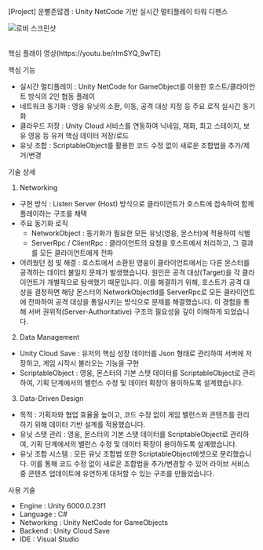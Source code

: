 [Project] 운빨존많겜 : Unity NetCode 기반 실시간 멀티플레이 타워 디펜스

![로비 스크린샷]([https://github.com/user-attachments/assets/4f409d3f-eb78-418f-80ac-103512c743dd](https://github.com/user-attachments/assets/0e5dadbe-80e5-4825-a028-44fe32d29c29))

<br>
핵심 플레이 영상(https://youtu.be/rImSYQ_9wTE)
<br>

핵심 기능
- 실시간 멀티플레이 : Unity NetCode for GameObject를 이용한 호스트/클라이언트 방식의 2인 협동 플레이
- 네트워크 동기화 : 영웅 유닛의 소환, 이동, 공격 대상 지정 등 주요 로직 실시간 동기화
- 클라우드 저장 : Unity Cloud 서비스를 연동하여 닉네임, 재화, 최고 스테이지, 보유 영웅 등 유저 핵심 데이터 저장/로드
- 유닛 조합 : ScriptableObject를 활용한 코드 수정 없이 새로운 조합법을 추가/제거/변경

기술 상세
1. Networking
  - 구현 방식 : Listen Server (Host) 방식으로 클라이언트가 호스트에 접속하여 함께 플레이하는 구조를 채택
  - 주요 동기화 로직
    - NetworkObject : 동기화가 필요한 모든 유닛(영웅, 몬스터)에 적용하여 식별
    - ServerRpc / ClientRpc : 클라이언트의 요청을 호스트에서 처리하고, 그 결과를 모든 클라이언트에게 전파
  - 어려웠던 점 및 해결 : 호스트에서 소환된 영웅이 클라이언트에서는 다른 몬스터를 공격하는 데이터 불일치 문제가 발생했습니다.
                        원인은 공격 대상(Target)을 각 클라이언트가 개별적으로 탐색했기 때문입니다. 이를 해결하기 위해,
                        호스트가 공격 대상을 결정하면 해당 몬스터의 NetworkObjectId를 ServerRpc로 모든 클라이언트에 전파하여 공격 대상을 통일시키는 방식으로 문제를 해결했습니다.
                        이 경험을 통해 서버 권위적(Server-Authoritative) 구조의 필요성을 깊이 이해하게 되었습니다.

2. Data Management
  - Unity Cloud Save : 유저의 핵심 성장 데이터를 Json 형태로 관리하여 서버에 저장하고, 게임 시작시 불러오는 기능을 구현
  - ScriptableObject : 영웅, 몬스터의 기본 스탯 데이터를 ScriptableObject로 관리하여, 기획 단계에서의 밸런스 수정 및 데이터 확장이 용이하도록 설계했습니다.

3. Data-Driven Design
  - 목적 : 기획자와 협업 효율울 높이고, 코드 수정 없이 게임 밸런스와 콘텐츠를 관리하기 위해 데이터 기반 설계를 적용했습니다.
  - 유닛 스탯 관리 : 영웅, 몬스터의 기본 스탯 데이터를 ScriptableObject로 관리하여, 기획 단계에서의 밸런스 수정 및 데이터 확장이 용이하도록 설계했습니다.
  - 유닛 조합 시스템 : 모든 유닛 조합법 또한  ScriptableObject에셋으로 분리했습니다. 이를 통해 코드 수정 없이 새로운 조합법을 추가/변경할 수 있어 라이브 서비스 중 콘텐츠 업데이트에 유연하게 대처할 수 있는 구조를 만들었습니다.

사용 기술
- Engine : Unity 6000.0.23f1
- Language : C#
- Networking : Unity NetCode for GameObjects
- Backend : Unity Cloud Save
- IDE : Visual Studio
